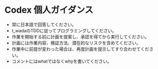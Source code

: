 # Codex 個人ガイダンス

- 常に日本語で回答してください。
- t_wadaのTDDに従ってプログラミングしてください。
- 作業を開始する前に計画を提案し、承認を得てから実行してください。
- 計画には作業内容、検証方法、潜在的なリスクを含めてください。
- 作業中に前提が変わった場合は、再度計画を提示してすり合わせてください。
- コメントにはwhatではなくwhyを書いてください。
